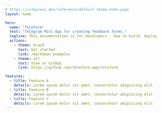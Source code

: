 ```yaml
---
# https://vitepress.dev/reference/default-theme-home-page
layout: home

hero:
  name: "Teleform"
  text: "Telegram Mini App for creating feedback forms."
  tagline: This documentation is for developers - how to build, deploy or edit Teleform.
  actions:
    - theme: brand
      text: Get started
      link: /markdown-examples
    - theme: alt
      text: View on GitHub
      link: https://github.com/teleform-app/teleform

features:
  - title: Feature A
    details: Lorem ipsum dolor sit amet, consectetur adipiscing elit
  - title: Feature B
    details: Lorem ipsum dolor sit amet, consectetur adipiscing elit
  - title: Feature C
    details: Lorem ipsum dolor sit amet, consectetur adipiscing elit
---
```


